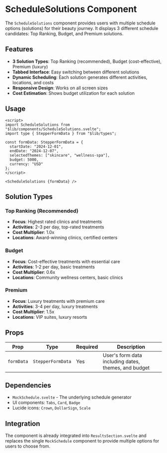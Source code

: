 # ScheduleSolutions Component

The `ScheduleSolutions` component provides users with multiple schedule options (solutions) for their beauty journey. It displays 3 different schedule candidates: Top Ranking, Budget, and Premium solutions.

## Features

- **3 Solution Types**: Top Ranking (recommended), Budget (cost-effective), Premium (luxury)
- **Tabbed Interface**: Easy switching between different solutions
- **Dynamic Scheduling**: Each solution generates different activities, locations, and costs
- **Responsive Design**: Works on all screen sizes
- **Cost Estimation**: Shows budget utilization for each solution

## Usage

```svelte
<script>
import ScheduleSolutions from "$lib/components/ScheduleSolutions.svelte";
import type { StepperFormData } from "$lib/types";

const formData: StepperFormData = {
  startDate: "2024-12-01",
  endDate: "2024-12-07",
  selectedThemes: ["skincare", "wellness-spa"],
  budget: 5000,
  currency: "USD"
};
</script>

<ScheduleSolutions {formData} />
```

## Solution Types

### Top Ranking (Recommended)
- **Focus**: Highest rated clinics and treatments
- **Activities**: 2-3 per day, top-rated treatments
- **Cost Multiplier**: 1.0x
- **Locations**: Award-winning clinics, certified centers

### Budget
- **Focus**: Cost-effective treatments with essential care
- **Activities**: 1-2 per day, basic treatments
- **Cost Multiplier**: 0.6x
- **Locations**: Community wellness centers, basic clinics

### Premium
- **Focus**: Luxury treatments with premium care
- **Activities**: 3-4 per day, luxury treatments
- **Cost Multiplier**: 1.5x
- **Locations**: VIP suites, luxury resorts

## Props

| Prop | Type | Required | Description |
|------|------|----------|-------------|
| `formData` | `StepperFormData` | Yes | User's form data including dates, themes, and budget |

## Dependencies

- `MockSchedule.svelte` - The underlying schedule generator
- UI components: `Tabs`, `Card`, `Badge`
- Lucide icons: `Crown`, `DollarSign`, `Scale`

## Integration

The component is already integrated into `ResultsSection.svelte` and replaces the single `MockSchedule` component to provide multiple options for users to choose from.